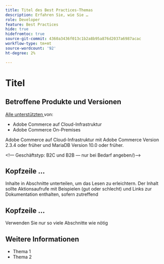 ```yaml
---
title: Titel des Best Practices-Themas
description: Erfahren Sie, wie Sie …
role: Developer
feature: Best Practices
hide: true
hidefromtoc: true
source-git-commit: 4360a3436f013c1b2a8b95a876d2037a6987acac
workflow-type: tm+mt
source-wordcount: '92'
ht-degree: 2%

---
```



<!-- Template Instructions: 

When you create a new best practices topic from this template, remove the hide metadata tags. These values hide this template from the TOC and search indexing.

Metadata values configured in ExL:
Available roles: https://git.corp.adobe.com/AdobeDocs/exl-config/blob/master/metadata-values/role.yml

Available features: https://git.corp.adobe.com/AdobeDocs/exl-config/blob/master/metadata-values/feature.yml  -->

# Titel

<!--Template instruction:  Add one or two sentences to summarize the overall contents of this best practice topic-->

## Betroffene Produkte und Versionen

<!-- Template comment: When we have the ability to tag content by versions, we might be able to remove this explicit header in favor of using tags for versions and editions.-->

<!--Template instruction: Add details for the product and versions where the best practice info is relevant. Below are two examples, adjust and delete unneeded info per best practice requirements. If info applies specifically to B2B or B2C, include that information -->

<!-- Example 1: -->

[Alle unterstützten &#x200B;](../../../release/versions.md) von:

- Adobe Commerce auf Cloud-Infrastruktur
- Adobe Commerce On-Premises

<!-- Example 2: -->

Adobe Commerce auf Cloud-Infrastruktur mit Adobe Commerce Version 2.3.4 oder früher und MariaDB Version 10.0 oder früher.

&lt;!— Geschäftstyp: B2C und B2B — nur bei Bedarf angeben/)—>

## Kopfzeile …

Inhalte in Abschnitte unterteilen, um das Lesen zu erleichtern. Der Inhalt sollte Aktionsaufrufe mit Beispielen (gut oder schlecht) und Links zur Dokumentation enthalten, sofern zutreffend

## Kopfzeile …

Verwenden Sie nur so viele Abschnitte wie nötig

## Weitere Informationen

<!-- If applicable, add links to additional, more detailed documentation that provides more context about this best practices content.-->

- Thema 1
- Thema 2

<!-- Template instruction:  Remove all template comments and instructions from the best practices article before committing your changes. -->
